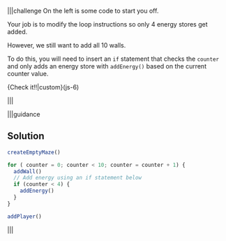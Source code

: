 |||challenge
On the left is some code to start you off.

Your job is to modify the loop instructions so only 4 energy stores get added.

However, we still want to add all 10 walls.

To do this, you will need to insert an `if` statement that checks the `counter` and only adds an energy store with `addEnergy()` based on the current counter value.

{Check it!!|custom}(js-6)

|||

|||guidance
## Solution
```javascript
createEmptyMaze()

for ( counter = 0; counter < 10; counter = counter + 1) {
  addWall()
  // Add energy using an if statement below
  if (counter < 4) {
    addEnergy()
  }
}

addPlayer()
```
|||